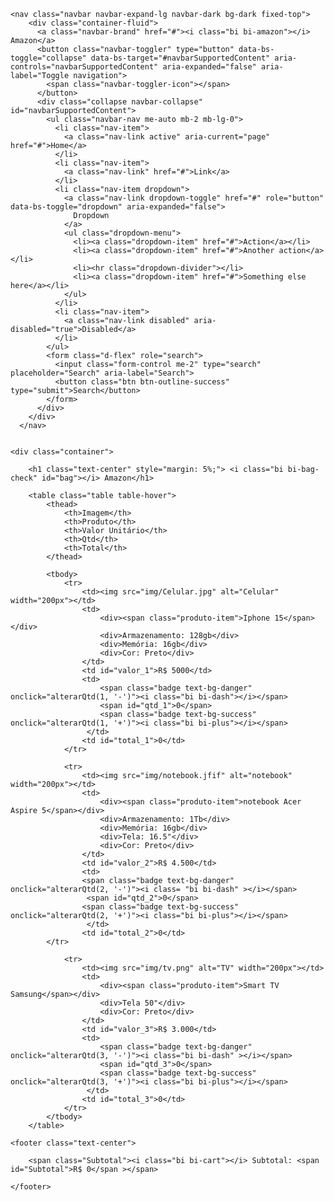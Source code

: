 <!DOCTYPE html>
<html lang="en">
<head>
    <meta charset="UTF-8">
    <meta name="viewport" content="width=device-width, initial-scale=1.0">
    <title>Lojinha</title>
    <link rel="stylesheet" href="bootstrap.css">
    <link rel="stylesheet" href="https://cdn.jsdelivr.net/npm/bootstrap-icons@1.11.3/font/bootstrap-icons.min.css">
    <link rel="stylesheet" href="style.css">
    <script src="funcoes.js"></script>

</head>
<body>

    <nav class="navbar navbar-expand-lg navbar-dark bg-dark fixed-top">
        <div class="container-fluid">
          <a class="navbar-brand" href="#"><i class="bi bi-amazon"></i> Amazon</a>
          <button class="navbar-toggler" type="button" data-bs-toggle="collapse" data-bs-target="#navbarSupportedContent" aria-controls="navbarSupportedContent" aria-expanded="false" aria-label="Toggle navigation">
            <span class="navbar-toggler-icon"></span>
          </button>
          <div class="collapse navbar-collapse" id="navbarSupportedContent">
            <ul class="navbar-nav me-auto mb-2 mb-lg-0">
              <li class="nav-item">
                <a class="nav-link active" aria-current="page" href="#">Home</a>
              </li>
              <li class="nav-item">
                <a class="nav-link" href="#">Link</a>
              </li>
              <li class="nav-item dropdown">
                <a class="nav-link dropdown-toggle" href="#" role="button" data-bs-toggle="dropdown" aria-expanded="false">
                  Dropdown
                </a>
                <ul class="dropdown-menu">
                  <li><a class="dropdown-item" href="#">Action</a></li>
                  <li><a class="dropdown-item" href="#">Another action</a></li>
                  <li><hr class="dropdown-divider"></li>
                  <li><a class="dropdown-item" href="#">Something else here</a></li>
                </ul>
              </li>
              <li class="nav-item">
                <a class="nav-link disabled" aria-disabled="true">Disabled</a>
              </li>
            </ul>
            <form class="d-flex" role="search">
              <input class="form-control me-2" type="search" placeholder="Search" aria-label="Search">
              <button class="btn btn-outline-success" type="submit">Search</button>
            </form>
          </div>
        </div>
      </nav>
    

    <div class="container">

        <h1 class="text-center" style="margin: 5%;"> <i class="bi bi-bag-check" id="bag"></i> Amazon</h1>

        <table class="table table-hover"> 
            <thead>
                <th>Imagem</th>
                <th>Produto</th>
                <th>Valor Unitário</th>
                <th>Qtd</th>
                <th>Total</th>     
            </thead>

            <tbody>
                <tr>
                    <td><img src="img/Celular.jpg" alt="Celular" width="200px"></td>
                    <td>
                        <div><span class="produto-item">Iphone 15</span></div>
                        <div>Armazenamento: 128gb</div>
                        <div>Memória: 16gb</div>
                        <div>Cor: Preto</div>  
                    </td>
                    <td id="valor_1">R$ 5000</td>
                    <td>
                        <span class="badge text-bg-danger" onclick="alterarQtd(1, '-')"><i class="bi bi-dash"></i></span>
                        <span id="qtd_1">0</span>
                        <span class="badge text-bg-success" onclick="alterarQtd(1, '+')"><i class="bi bi-plus"></i></span>
                     </td>
                    <td id="total_1">0</td>
                </tr>

                <tr>
                    <td><img src="img/notebook.jfif" alt="notebook" width="200px"></td>
                    <td>
                        <div><span class="produto-item">notebook Acer Aspire 5</span></div>
                        <div>Armazenamento: 1Tb</div>
                        <div>Memória: 16gb</div>
                        <div>Tela: 16.5"</div>
                        <div>Cor: Preto</div> 
                    </td>
                    <td id="valor_2">R$ 4.500</td>
                    <td>
                    <span class="badge text-bg-danger" onclick="alterarQtd(2, '-')"><i class= "bi bi-dash" ></i></span>
                     <span id="qtd_2">0</span>
                    <span class="badge text-bg-success" onclick="alterarQtd(2, '+')"><i class="bi bi-plus"></i></span>
                     </td>
                    <td id="total_2">0</td>
            </tr>

                <tr>
                    <td><img src="img/tv.png" alt="TV" width="200px"></td>
                    <td>
                        <div><span class="produto-item">Smart TV Samsung</span></div>
                        <div>Tela 50"</div>
                        <div>Cor: Preto</div> 
                    </td>
                    <td id="valor_3">R$ 3.000</td>
                    <td>
                        <span class="badge text-bg-danger" onclick="alterarQtd(3, '-')"><i class="bi bi-dash" ></i></span>
                        <span id="qtd_3">0</span>
                        <span class="badge text-bg-success" onclick="alterarQtd(3, '+')"><i class="bi bi-plus"></i></span>
                     </td>
                    <td id="total_3">0</td>
                </tr> 
            </tbody>
        </table>

    <footer class="text-center">

        <span class="Subtotal"><i class="bi bi-cart"></i> Subtotal: <span id="Subtotal">R$ 0</span ></span>

    </footer>
</div>

</body>
</html>
